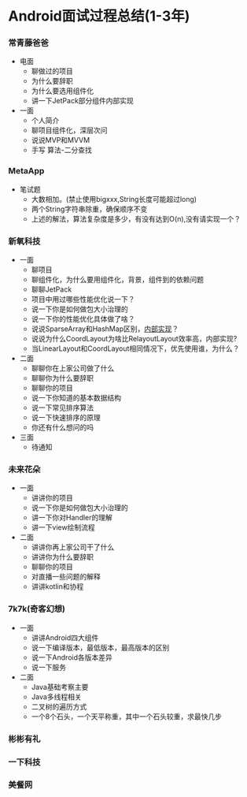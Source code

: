 # Android面试过程总结(1-3年)

### 常青藤爸爸

- 电面 
  - 聊做过的项目
  - 为什么要辞职
  - 为什么要选用组件化
  - 讲一下JetPack部分组件内部实现
- 一面
  - 个人简介
  - 聊项目组件化，深层次问
  - 说说MVP和MVVM
  - 手写 算法-二分查找

### MetaApp

- 笔试题
  - 大数相加。(禁止使用bigxxx,String长度可能超过long)
  - 两个String字符串除重，确保顺序不变
  - 上述的解法，算法复杂度是多少，有没有达到O(n),没有请实现一个？

### 新氧科技

- 一面
  - 聊项目
  - 聊组件化，为什么要用组件化，背景，组件到的依赖问题
  - 聊聊JetPack
  - 项目中用过哪些性能优化说一下？
  - 说一下你是如何做包大小治理的
  - 说一下你的性能优化具体做了啥？
  - 说说SparseArray和HashMap区别，[内部实现]()？
  - 说说为什么CoordLayout为啥比RelayoutLayout效率高，内部实现?
  - 当LinearLayout和CoordLayout相同情况下，优先使用谁，为什么？
- 二面
  - 聊聊你在上家公司做了什么
  - 聊聊你为什么要辞职
  - 聊聊你的项目
  - 说一下你知道的基本数据结构
  - 说一下常见排序算法
  - 说一下快速排序的原理
  - 你还有什么想问的吗
- 三面
  - 待通知



### 未来花朵

- 一面
  - 讲讲你的项目
  - 说一下你是如何做包大小治理的
  - 讲一下你对Handler的理解
  - 讲一下view绘制流程
- 二面
  - 讲讲你再上家公司干了什么
  - 讲讲你为什么要辞职
  - 聊聊你的项目
  - 对直播一些问题的解释
  - 讲讲kotlin和协程

### 7k7k(奇客幻想)

- 一面
  - 讲讲Android四大组件
  - 说一下编译版本，最低版本，最高版本的区别
  - 说一下Android各版本差异
  - 说一下服务
- 二面
  - Java基础考察主要
  - Java多线程相关
  - 二叉树的遍历方式
  - 一个8个石头，一个天平称重，其中一个石头较重，求最快几步

### 彬彬有礼



### 一下科技



### 美餐网



